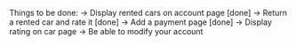Things to be done:
-> Display rented cars on account page [done]
-> Return a rented car and rate it [done]
-> Add a payment page [done]
-> Display rating on car page
-> Be able to modify your account
